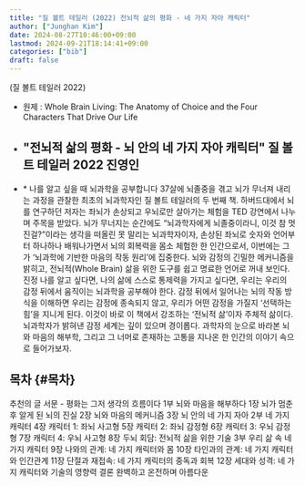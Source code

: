 ```yaml
---
title: "질 볼트 테일러 (2022) 전뇌적 삶의 평화 - 네 가지 자아 캐릭터"
author: ["Junghan Kim"]
date: 2024-08-27T10:46:00+09:00
lastmod: 2024-09-21T18:14:41+09:00
categories: ["bib"]
draft: false
---
```


(질 볼트 테일러 2022)

-   원제 : Whole Brain Living: The Anatomy of Choice and the Four Characters That Drive Our Life
-   "전뇌적 삶의 평화 - 뇌 안의 네 가지 자아 캐릭터" 질 볼트 테일러 2022 진영인
    -
-   \* 나를 알고 싶을 때 뇌과학을 공부합니다 37살에 뇌졸중을 겪고 뇌가 무너져 내리는 과정을 관찰한 최초의 뇌과학자인 질 볼트 테일러의 두 번째 책. 하버드대에서 뇌를 연구하던 저자는 좌뇌가 손상되고 우뇌로만 살아가는 체험을 TED 강연에서 나누며 주목을 받았다. 뇌가 무너지는 순간에도 “뇌과학자에게 뇌졸중이라니, 이것 참 멋진걸?”이라는 생각을 떠올린 못 말리는 뇌과학자이자, 손상된 좌뇌로 숫자와 언어부터 하나하나 배워나가면서 뇌의 회복력을 몸소 체험한 한 인간으로서, 이번에는 그가 ‘뇌과학에 기반한 마음의 작동 원리’에 집중한다. 뇌와 감정의 긴밀한 메커니즘을 밝히고, 전뇌적(Whole Brain) 삶을 위한 도구를 쉽고 명료한 언어로 꺼내 보인다. 진정 나를 알고 싶다면, 나의 삶에 스스로 통제력을 가지고 싶다면, 우리는 우리의 감정 뒤에서 움직이는 뇌과학을 공부해야 한다. 감정 뒤에서 일어나는 뇌의 작동 방식을 이해하면 우리는 감정에 종속되지 않고, 우리가 어떤 감정을 가질지 ‘선택하는 힘’을 지니게 된다. 이것이 바로 이 책에서 강조하는 ‘전뇌적 삶’이자 주체적 삶이다. 뇌과학자가 밝혀낸 감정 세계는 깊이 있으며 경이롭다. 과학자의 눈으로 바라본 뇌와 마음의 해부학, 그리고 그 너머로 존재하는 고통을 지나온 한 인간의 이야기 속으로 들어가보자.


## 목차 {#목차}

추천의 글 서문 - 평화는 그저 생각의 흐름이다 1부 뇌와 마음을 해부하다 1장 뇌가 멈춘 후 알게 된 뇌의 진실 2장 뇌와 마음의 메커니즘 3장 뇌 안의 네 가지 자아 2부 네 가지 캐릭터 4장 캐릭터 1: 좌뇌 사고형 5장 캐릭터 2: 좌뇌 감정형 6장 캐릭터 3: 우뇌 감정형 7장 캐릭터 4: 우뇌 사고형 8장 두뇌 회담: 전뇌적 삶을 위한 기술 3부 우리 삶 속 네 가지 캐릭터 9장 나와의 관계: 네 가지 캐릭터와 몸 10장 타인과의 관계: 네 가지 캐릭터와 인간관계 11장 단절과 재접속: 네 가지 캐릭터의 중독과 회복 12장 세대와 성격: 네 가지 캐릭터와 기술의 영향력 결론 완벽하고 온전하며 아름다운

